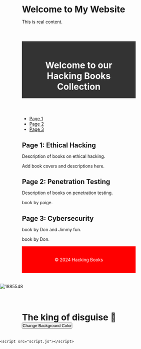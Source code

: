<!DOCTYPE html>
<html lang="en">
<head>
  <meta charset="UTF-8">
  <meta name="viewport" content="width=device-width, initial-scale=1.0">
  <title>Snow Animated Wallpaper</title>
  <style>
    body {
      margin: 0;
      padding: 0;
      overflow: hidden;
    }
    
    .background {
      position: fixed;
      top: 0;
      left: 0;
      width: 100%;
      height: 100%;
      background-image: url('https://media.giphy.com/media/l49JUUD6vSdDb9mnq/giphy.gif');
      background-size: cover;
      animation: animatedWallpaper 20s infinite linear;
    }

    @keyframes animatedWallpaper {
      0% {
        transform: scale(1);
      }
      50% {
        transform: scale(1.1);
      }
      100% {
        transform: scale(1);
      }
    }
  </style>
</head>
<body>
  <div class="background"></div>
</body>
</html>

<color>
<html lang="en">
<head>
<meta charset="UTF-8">
<meta name="viewport" content="width=device-width, initial-scale=3.0">
<title>Always use specific sites to search</title>
<link rel="stylesheet" href="styles.css">
</head>
<body>
<div class="container">
  <h1>Welcome to My Website</h1>
  <p>This is real content.</p>
</div>
</body>
</html>

<!STARTl>
<html lang="en">
<head>
    <meta charset="UTF-8">
    <meta name="viewport" content="width=device-width, initial-scale=1.0">
    <title>DON hacking classes</title>
    <link rel="stylesheet" href="styles.css">
</head>
<body>
    <div class="container">
        <header>
            <h1>Welcome to our Hacking Books Collection</h1>
        </header>
        <nav>
            <ul>
                <li><a href="#page1">Page 1</a></li>
                <li><a href="#page2">Page 2</a></li>
                <li><a href="#page3">Page 3</a></li>
            </ul>
        </nav>
        <main>
            <section id="page1">
                <h2>Page 1: Ethical Hacking</h2>
                <p>Description of books on ethical hacking.</p>
                <p>Add book covers and descriptions here.</p>
            </section>
            <section id="page2">
                <h2>Page 2: Penetration Testing</h2>
                <p>Description of books on penetration testing.</p>
                <p>book by paige.</p>
            </section>
            <section id="page3">
                <h2>Page 3: Cybersecurity</h2>
                <p>book by Don and Jimmy fun.</p>
                <p>book by Don.</p>
            </section>
        </main>
        <footer>
            <p>&copy; 2024 Hacking Books</p>
        </footer>
    </div>
    <script src="script.js"></script>
</body>
</html>

![1885548](https://github.com/Kamandepolo/Kamandepolo.github.io/assets/152022350/02aae40e-e338-48ac-8be5-a2df658ae156)


<!DON The hacker>
<html lang="en">
<head>
    <meta charset="UTF-8">
    <meta name="viewport" content="width=device-width, initial-scale=1.0">
    <title>Hackers fomat</title>
    <link rel="stylesheet" href="styles.css">
</head>
<body>
    <div class="container">
        <h1>The king of disguise 🤴</h1>
        <button onclick="changeBackgroundColor()">Change Background Color</button>
    </div>

    <script src="script.js"></script>
</body>
</html>
<!DOCTYPE html>
<html lang="en">
<head>
    <meta charset="UTF-8">
    <meta name="viewport" content="width=device-width, initial-scale=1.0">
    <title>Your Website</title>
    <style>
        /* Reset some default browser styles */
        * {
            margin: 0;
            padding: 0;
            box-sizing: border-box;
        }

        /* Set background color and font styles */
        body {
            font-family: Arial, sans-serif;
            background-color: #f8f8f8;
            color: #333;
            line-height: 1.6;
            margin: 0;
            padding: 0;
        }

        /* Style the header */
        header {
            background-color: #333;
            color: #fff;
            padding: 20px;
            text-align: center;
        }

        /* Style the main content */
        .container {
            width: 80%;
            margin: auto;
            overflow: hidden;
            padding: 20px;
        }

        /* Style the footer */
        footer {
            background-color: #ff0000;
            color: #fff;
            padding: 20px;
            text-align: center;
        }
    </style>
</head>
<body>
    <header>
        <h1>Email @ kamandengaroiya@gmail.com</h1>
    </header>

    <div class="container">
        <h2>IG @ polo Don</h2>
        <h3>Disclaimer</h3>
        <p>Be careful of what you send on this account.if you are hacked, don't blame anyone.Assaults will not be taken lightly.No one is safe🤬</p>
    </div>

    <footer>
        <p>anonymous hacker association </p>
    </footer>
</body>
</html>
<!DOCTYPE html>
<html lang="en">
<head>
    <meta charset="UTF-8">
    <meta name="viewport" content="width=device-width, initial-scale=1.0">
    <title>My Web App</title>
    <link rel="stylesheet" href="styles.css">
</head>
<body>
    <header>
        <h1>Welcome to My Web App</h1>
        <nav>
            <ul>
                <li><a href="#home">Home</a></li>
                <li><a href="#about">About</a></li>
                <li><a href="#contact">Contact</a></li>
            </ul>
        </nav>
    </header>

    <main>
        <section id="home">
            <h2>Home</h2>
            <p>Welcome to our web app. This is the home page where you can learn about our services.</p>
            <p>Here's a list of our features:</p>
            <ul>
                <li>we teach you how to create a website</li>
                <li>we teach you how to hack wifi</li>
                <li>we teach you how to hide you ip address</li>
            </ul>
        </section>

        <section id="about">
            <h2>About Us</h2>
            <p>Learn more about our company on the above platforms.</p>
            <p>We specialize in providing innovative solutions for our clients.</p>
        </section>

        <section id="contact">
            <h2>Contact Us on the provided email</h2>
            <p>Have questions or feedback? Contact us using the form below.</p>
            <form id="contactForm">
                <label for="name">Name:</label>
                <input type="text" id="name" name="name" required>
                <label for="email">Email:</label>
                <input type="email" id="email" name="email" required>
                <label for="message">Message:</label>
                <textarea id="message" name="message" rows="4" required></textarea>
                <button type="submit">Send Message</button>
            </form>
        </section>
    </main>

    <footer>
        <p>&copy; 2024 My Web App. All rights reserved.</p>
    </footer>

    <script src="script.js"></script>
</body>
</html>
